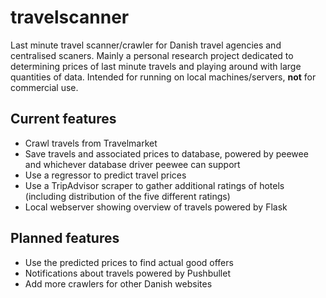# travelscanner
Last minute travel scanner/crawler for Danish travel agencies and centralised scaners. Mainly a personal research project dedicated to determining prices of last minute travels and playing around with large quantities of data. Intended for running on local machines/servers, **not** for commercial use.

## Current features
- Crawl travels from Travelmarket
- Save travels and associated prices to database, powered by peewee and whichever database driver peewee can support
- Use a regressor to predict travel prices
- Use a TripAdvisor scraper to gather additional ratings of hotels (including distribution of the five different ratings)
- Local webserver showing overview of travels powered by Flask

## Planned features
- Use the predicted prices to find actual good offers
- Notifications about travels powered by Pushbullet
- Add more crawlers for other Danish websites
